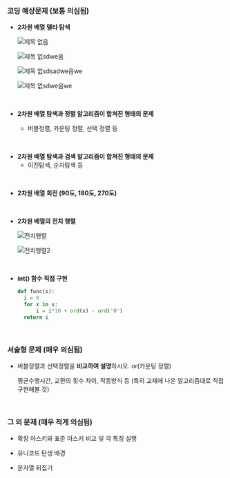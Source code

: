### 코딩 예상문제 (보통 의심됨)

- **2차원 배열 델타 탐색**

  ![제목 없음](https://user-images.githubusercontent.com/89068148/154829945-2f61e3b8-f390-4b8f-a614-8a91aa809dfe.png)

  ![제목 없sdwe음](https://user-images.githubusercontent.com/89068148/154829950-0e1e4df9-2039-4eb9-86db-7578c0ee5c7a.png)

  ![제목 없sdsadwe음we](https://user-images.githubusercontent.com/89068148/154829955-96f33ed2-a88f-4df1-af35-d1098a290cca.png)

  ![제목 없sdwe음we](https://user-images.githubusercontent.com/89068148/154829956-6f026c3c-bf17-45d5-9a1c-97b77505ff73.png)

  ​                  

- **2차원 배열 탐색과 정렬 알고리즘이 합쳐진 형태의 문제**
  - 버블정렬, 카운팅 정렬, 선택 정렬 등

​                 

- **2차원 배열 탐색과 검색 알고리즘이 합쳐진 형태의 문제**
  - 이진탐색, 순차탐색 등

​                         

- **2차원 배열 회전 (90도, 180도, 270도)** 

​                                

- **2차원 배열의 전치 행렬**

  ![전치행렬](https://user-images.githubusercontent.com/89068148/154829985-c3f95e5f-09be-4f0a-b0d3-dcc7685afe86.png)

  ![전치행렬2](https://user-images.githubusercontent.com/89068148/154829986-be4c1b1f-042f-4bec-b2cd-a8918a97a545.png)

​                    

- **int() 함수 직접 구현**

  ```python
  def func(s):
  	i = 0
  	for x in s:
  		i = i*10 + ord(x) - ord('0')
  	return i
  ```

  

​        

### 서술형 문제 (매우 의심됨)

- 버블정렬과 선택정렬을 **비교하여 설명**하시오. or(카운팅 정렬)

  평균수행시간, 교환의 횟수 차이, 작동방식 등 (특히 교재에 나온 알고리즘대로 직접 구현해볼 것)

​    

### 그 외 문제 (매우 적게 의심됨)

- 확장 아스키와 표준 아스키 비교 및 각 특징 설명

- 유니코드 탄생 배경

- 문자열 뒤집기

  